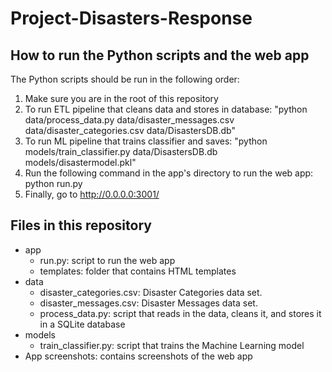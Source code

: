 # Project-Disasters-Response
 
 ## How to run the Python scripts and the web app
 The Python scripts should be run in the following order:
 1. Make sure you are in the root of this repository
 2. To run ETL pipeline that cleans data and stores in database: "python data/process_data.py data/disaster_messages.csv data/disaster_categories.csv data/DisastersDB.db"
 3. To run ML pipeline that trains classifier and saves: "python models/train_classifier.py data/DisastersDB.db models/disastermodel.pkl"
 4. Run the following command in the app's directory to run the web app: python run.py
 5. Finally, go to http://0.0.0.0:3001/

## Files in this repository
- app
  - run.py: script to run the web app
  - templates: folder that contains HTML templates
- data
  - disaster_categories.csv: Disaster Categories data set.
  - disaster_messages.csv: Disaster Messages data set.
  - process_data.py: script that reads in the data, cleans it, and stores it in a SQLite database
- models
  - train_classifier.py: script that trains the Machine Learning model
- App screenshots: contains screenshots of the web app
